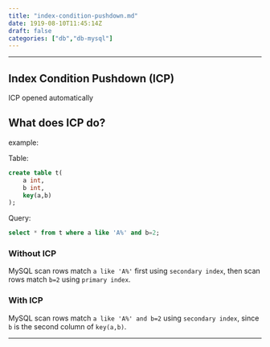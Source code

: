 ```yaml
---
title: "index-condition-pushdown.md"
date: 1919-08-10T11:45:14Z
draft: false
categories: ["db","db-mysql"]
---
```




---

## Index Condition Pushdown (ICP)

ICP opened automatically

## What does ICP do?

example:

Table:
```sql
create table t(
    a int,
    b int,
    key(a,b)
);
```

Query: 
```sql
select * from t where a like 'A%' and b=2;
```

### Without ICP
MySQL scan rows match `a like 'A%'` first using `secondary index`,
then scan rows match `b=2` using `primary index`.

### With ICP
MySQL scan rows match `a like 'A%' and b=2` using `secondary index`,
since `b` is the second column of `key(a,b)`.

---

